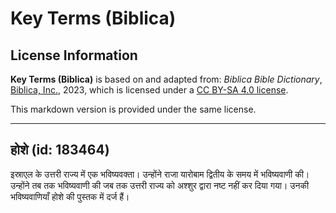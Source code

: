 # Key Terms (Biblica)

## License Information

**Key Terms (Biblica)** is based on and adapted from: _Biblica Bible Dictionary_, [Biblica, Inc.](https://www.biblica.com/), 2023, which is licensed under a [CC BY-SA 4.0 license](https://creativecommons.org/licenses/by-sa/4.0/legalcode.en).

This markdown version is provided under the same license.



--------------------------------

## होशे (id: 183464)

इस्राएल के उत्तरी राज्य में एक भविष्यवक्ता। उन्होंने राजा यारोबाम द्वितीय के समय में भविष्यवाणी की। उन्होंने तब तक भविष्यवाणी की जब तक उत्तरी राज्य को अश्शुर द्वारा नष्ट नहीं कर दिया गया। उनकी भविष्यवाणियाँ होशे की पुस्तक में दर्ज हैं।


